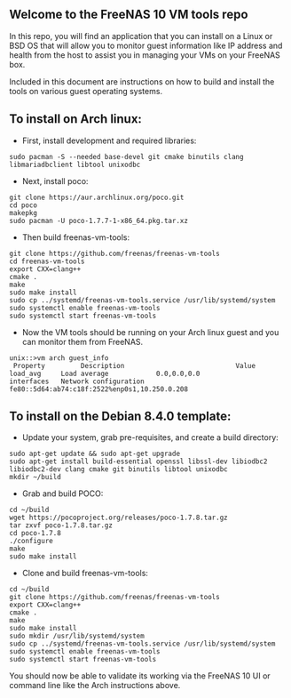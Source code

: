 ## Welcome to the FreeNAS 10 VM tools repo

In this repo, you will find an application that you can install on a Linux or
BSD OS that will allow you to monitor guest information like IP address and
health from the host to assist you in managing your VMs on your FreeNAS box.

Included in this document are instructions on how to build and install the tools on
various guest operating systems.

## To install on Arch linux:

* First, install development and required libraries:
```
sudo pacman -S --needed base-devel git cmake binutils clang libmariadbclient libtool unixodbc
```

* Next, install poco:

``` 
git clone https://aur.archlinux.org/poco.git
cd poco
makepkg
sudo pacman -U poco-1.7.7-1-x86_64.pkg.tar.xz
```

* Then build freenas-vm-tools:
```
git clone https://github.com/freenas/freenas-vm-tools
cd freenas-vm-tools
export CXX=clang++
cmake .
make
sudo make install
sudo cp ../systemd/freenas-vm-tools.service /usr/lib/systemd/system
sudo systemctl enable freenas-vm-tools
sudo systemctl start freenas-vm-tools
```

* Now the VM tools should be running on your Arch linux guest and you can monitor them from FreeNAS.

```
unix::>vm arch guest_info
 Property         Description                            Value                     
load_avg     Load average            0.0,0.0,0.0                                   
interfaces   Network configuration   fe80::5d64:ab74:c18f:2522%enp0s1,10.250.0.208 
```

## To install on the Debian 8.4.0 template:

* Update your system, grab pre-requisites, and create a build directory: 

```
sudo apt-get update && sudo apt-get upgrade
sudo apt-get install build-essential openssl libssl-dev libiodbc2 libiodbc2-dev clang cmake git binutils libtool unixodbc
mkdir ~/build
```

* Grab and build POCO:

```
cd ~/build
wget https://pocoproject.org/releases/poco-1.7.8.tar.gz
tar zxvf poco-1.7.8.tar.gz
cd poco-1.7.8
./configure
make
sudo make install
```

* Clone and build freenas-vm-tools:

```
cd ~/build
git clone https://github.com/freenas/freenas-vm-tools
export CXX=clang++
cmake .
make
sudo make install
sudo mkdir /usr/lib/systemd/system
sudo cp ../systemd/freenas-vm-tools.service /usr/lib/systemd/system
sudo systemctl enable freenas-vm-tools
sudo systemctl start freenas-vm-tools
```

You should now be able to validate its working via the FreeNAS 10 UI or command line like the Arch instructions above. 
